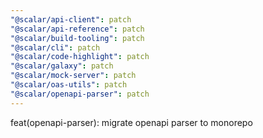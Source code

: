 ```yaml
---
"@scalar/api-client": patch
"@scalar/api-reference": patch
"@scalar/build-tooling": patch
"@scalar/cli": patch
"@scalar/code-highlight": patch
"@scalar/galaxy": patch
"@scalar/mock-server": patch
"@scalar/oas-utils": patch
"@scalar/openapi-parser": patch
---
```


feat(openapi-parser): migrate openapi parser to monorepo
